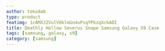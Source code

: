 ```yaml
---
author: tokodab
type: product
featimg: 1cAMXJZVulV0klmGn4uPsqYPkzqXckADI
title: Deathly Hollow Severus Snape Samsung Galaxy S9 Case
tags: [samsung, galaxy, s9]
category: [samsung]
---
```

